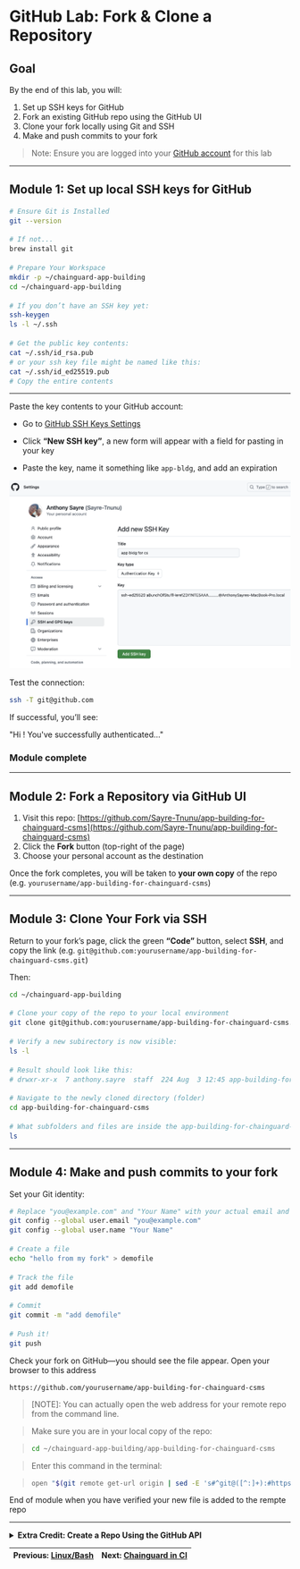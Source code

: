 # GitHub Lab: Fork & Clone a Repository

## Goal

By the end of this lab, you will:

1. Set up SSH keys for GitHub  
2. Fork an existing GitHub repo using the GitHub UI  
3. Clone your fork locally using Git and SSH  
4. Make and push commits to your fork  
> Note: Ensure you are logged into your [GitHub account](https://github.com/login) for this lab

---

## Module 1: Set up local SSH keys for GitHub

```bash
# Ensure Git is Installed
git --version

# If not...
brew install git

# Prepare Your Workspace
mkdir -p ~/chainguard-app-building
cd ~/chainguard-app-building

# If you don’t have an SSH key yet:
ssh-keygen
ls -l ~/.ssh

# Get the public key contents:
cat ~/.ssh/id_rsa.pub
# or your ssh key file might be named like this:
cat ~/.ssh/id_ed25519.pub
# Copy the entire contents

```

---

Paste the key contents to your GitHub account:

- Go to [GitHub SSH Keys Settings](https://github.com/settings/keys)

- Click **“New SSH key”**, a new form will appear with a field for pasting in your key

- Paste the key, name it something like `app-bldg`, and add an expiration

![image](ssh_key2.png?)

Test the connection:

```bash
ssh -T git@github.com
```

If successful, you’ll see:

"Hi <your-username>! You've successfully authenticated..."

### Module complete

---

## Module 2: Fork a Repository via GitHub UI

1. Visit this repo: [https://github.com/Sayre-Tnunu/app-building-for-chainguard-csms](https://github.com/Sayre-Tnunu/app-building-for-chainguard-csms)
2. Click the **Fork** button (top-right of the page)
3. Choose your personal account as the destination

Once the fork completes, you will be taken to **your own copy** of the repo (e.g. `yourusername/app-building-for-chainguard-csms`)

---

## Module 3: Clone Your Fork via SSH

Return to your fork’s page, click the green **“Code”** button, select **SSH**, and copy the link (e.g. `git@github.com:yourusername/app-building-for-chainguard-csms.git`)

Then:

```bash
cd ~/chainguard-app-building

# Clone your copy of the repo to your local environment
git clone git@github.com:yourusername/app-building-for-chainguard-csms.git

# Verify a new subirectory is now visible:
ls -l

# Result should look like this:
# drwxr-xr-x  7 anthony.sayre  staff  224 Aug  3 12:45 app-building-for-chainguard-csms

# Navigate to the newly cloned directory (folder)
cd app-building-for-chainguard-csms

# What subfolders and files are inside the app-building-for-chainguard-csms folder?
ls 

```

---

## Module 4: Make and push commits to your fork 

Set your Git identity:


```bash
# Replace "you@example.com" and "Your Name" with your actual email and name (doesn't have to be a real email)
git config --global user.email "you@example.com"
git config --global user.name "Your Name"

# Create a file
echo "hello from my fork" > demofile

# Track the file
git add demofile

# Commit
git commit -m "add demofile"

# Push it!
git push
```

Check your fork on GitHub—you should see the file appear. Open your browser to this address

```http
https://github.com/yourusername/app-building-for-chainguard-csms
```

> [NOTE]: You can actually open the web address for your remote repo from the command line. 

> Make sure you are in your local copy of the repo:

> ```bash
> cd ~/chainguard-app-building/app-building-for-chainguard-csms
>```

> Enter this command in the terminal:

> ```bash
> open "$(git remote get-url origin | sed -E 's#^git@([^:]+):#https://\1/#; s#\.git$##')"
> ```

End of module when you have verified your new file is added to the rempte repo

---

<details>
<summary><strong>Extra Credit: Create a Repo Using the GitHub API</strong></summary>

## Create a Repo Using the GitHub API

You can also create a GitHub repository programmatically using the GitHub API. This is useful for automation or scripting use cases.

### Step 1: Create a GitHub Personal Access Token

- Log in to [GitHub](https://github.com/login)
- Navigate to [https://github.com/settings/tokens](https://github.com/settings/tokens)
- Click **"Generate new token (classic)"**

![image](classic-api-token.png?)

- Select the `repo` scope and set a short expiration

![image](classic-api-token-settings.png?)

- Copy the token (you will only see it once)

### Step 2: Store the token as an environment variable

```bash
# Open your shell config (e.g., ~/.zshrc)
open -a TextEdit ~/.zshrc

# Add this line to the end, using your actual token
export GITHUB_API_TOKEN="ghp_YourActualTokenHere"

# Apply the update
source ~/.zshrc
```

### Step 3: Use curl to create a new GitHub repo

```bash
cd ~/chainguard-app-building

curl \
  -X POST \
  -H "Authorization: token ${GITHUB_API_TOKEN}" \
  -H "Accept: application/vnd.github.v3+json" \
  https://api.github.com/user/repos \
  -d '{
    "name": "mywebserver",
    "auto_init": true,
    "private": false
  }' \
  | tee repo_metadata.json
```

### Step 4: Clone your new repo

```bash
# If you have jq installed:
brew install jq

git clone $(jq -r '.ssh_url' repo_metadata.json)

cd mywebserver
```

Congratulations! You now have a repo created and cloned entirely through automation!

</details>

| Previous: [Linux/Bash](/labs/00_bash_cloudshell) | Next: [Chainguard in CI](/labs/01a_chainguard_ci) |
|-------------------------------------------:|:--------------------------------------------------|